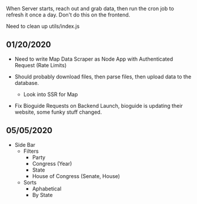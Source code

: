 When Server starts, reach out and grab data, then run the cron job to refresh it
once a day. Don't do this on the frontend.

Need to clean up utils/index.js

## 01/20/2020

- Need to write Map Data Scraper as Node App with Authenticated Request (Rate
  Limits)
- Should probably download files, then parse files, then upload data to the
  database.

  - Look into SSR for Map

- Fix Bioguide Requests on Backend Launch, bioguide is updating their website,
  some funky stuff changed.

## 05/05/2020

- Side Bar
  - Filters
    - Party
    - Congress (Year)
    - State
    - House of Congress (Senate, House)
  - Sorts
    - Aphabetical
    - By State
